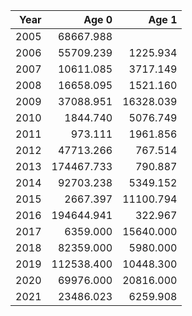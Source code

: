 | Year|      Age 0|     Age 1|
|----:|----------:|---------:|
| 2005|  68667.988|          |
| 2006|  55709.239|  1225.934|
| 2007|  10611.085|  3717.149|
| 2008|  16658.095|  1521.160|
| 2009|  37088.951| 16328.039|
| 2010|   1844.740|  5076.749|
| 2011|    973.111|  1961.856|
| 2012|  47713.266|   767.514|
| 2013| 174467.733|   790.887|
| 2014|  92703.238|  5349.152|
| 2015|   2667.397| 11100.794|
| 2016| 194644.941|   322.967|
| 2017|   6359.000| 15640.000|
| 2018|  82359.000|  5980.000|
| 2019| 112538.400| 10448.300|
| 2020|  69976.000| 20816.000|
| 2021|  23486.023|  6259.908|
